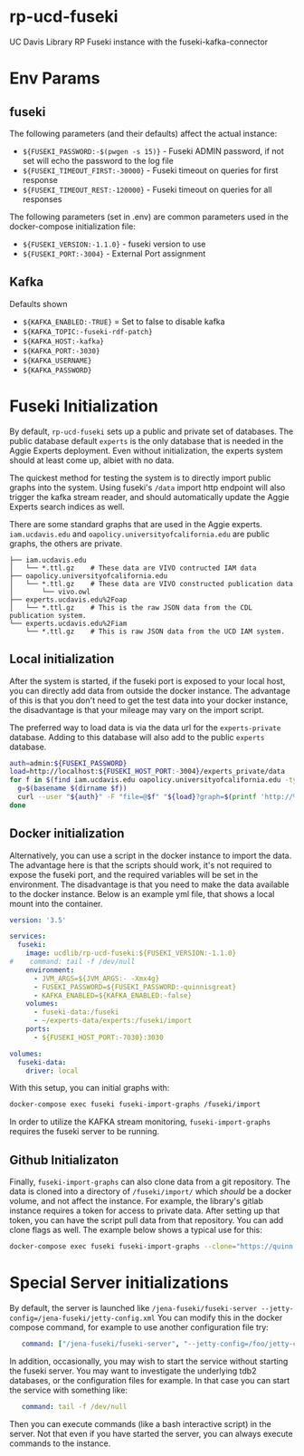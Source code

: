 # rp-ucd-fuseki
UC Davis Library RP Fuseki instance with the fuseki-kafka-connector

# Env Params

## fuseki

The following parameters (and their defaults) affect the actual instance:

- `${FUSEKI_PASSWORD:-$(pwgen -s 15)}` - Fuseki ADMIN password, if not set will
  echo the password to the log file
- `${FUSEKI_TIMEOUT_FIRST:-30000}` - Fuseki timeout on queries for first response
- `${FUSEKI_TIMEOUT_REST:-120000}` - Fuseki timeout on queries for all responses

The following parameters (set in .env) are common parameters used in the
docker-compose initialization file:

- `${FUSEKI_VERSION:-1.1.0}` - fuseki version to use
- `${FUSEKI_PORT:-3004}` - External Port assignment


## Kafka

Defaults shown

- `${KAFKA_ENABLED:-TRUE}` = Set to false to disable kafka
- `${KAFKA_TOPIC:-fuseki-rdf-patch}`
- `${KAFKA_HOST:-kafka}`
- `${KAFKA_PORT:-3030}`
- `${KAFKA_USERNAME}`
- `${KAFKA_PASSWORD}`


# Fuseki Initialization

By default, `rp-ucd-fuseki` sets up a public and private set of databases.  The
public database default `experts` is the only database that is needed in the
Aggie Experts deployment.  Even without initialization, the experts system
should at least come up, albiet with no data.

The quickest method for testing the system is to directly import public graphs
into the system.  Using fuseki's `/data` import http endpoint will also trigger
the kafka stream reader, and should automatically update the Aggie Experts
search indices as well.

There are some standard graphs that are used in the Aggie experts.
`iam.ucdavis.edu` and `oapolicy.universityofcalifornia.edu` are public graphs,
the others are private.

``` text
├── iam.ucdavis.edu
│   └── *.ttl.gz    # These data are VIVO contructed IAM data
├── oapolicy.universityofcalifornia.edu
│   └── *.ttl.gz    # These data are VIVO constructed publication data
│       └── vivo.owl
├── experts.ucdavis.edu%2Foap
│   └── *.ttl.gz    # This is the raw JSON data from the CDL publication system.
└── experts.ucdavis.edu%2Fiam
    └── *.ttl.gz    # This is raw JSON data from the UCD IAM system.

```

## Local initialization

After the system is started, if the fuseki port is exposed to your local host,
you can directly add data from outside the docker instance.  The advantage of
this is that you don't need to get the test data into your docker instance, the
disadvantage is that your mileage may vary on the import script.

The preferred way to load data is via the data url for the `experts-private`
database.  Adding to this database will also add to the public `experts` database.


``` bash
auth=admin:${FUSEKI_PASSWORD}
load=http://localhost:${FUSEKI_HOST_PORT:-3004}/experts_private/data
for f in $(find iam.ucdavis.edu oapolicy.universityofcalifornia.edu -type f -name \*.ttl -o -name \*.ttl.gz ); do
  g=$(basename $(dirname $f))
  curl --user "${auth}" -F "file=@$f" "${load}?graph=$(printf 'http://%b/' ${g//%/\\x})"
done
```

## Docker initialization

Alternatively, you can use a script in the docker instance to import the data.
The advantage here is that the scripts should work, it's not required to expose
the fuseki port, and the required variables will be set in the environment.  The
disadvantage is that you need to make the data available to the docker
instance.  Below is an example yml file, that shows a local mount into the container.

```yaml
version: '3.5'

services:
  fuseki:
    image: ucdlib/rp-ucd-fuseki:${FUSEKI_VERSION:-1.1.0}
#    command: tail -f /dev/null
    environment:
      - JVM_ARGS=${JVM_ARGS:- -Xmx4g}
      - FUSEKI_PASSWORD=${FUSEKI_PASSWORD:-quinnisgreat}
      - KAFKA_ENABLED=${KAFKA_ENABLED:-false}
    volumes:
      - fuseki-data:/fuseki
      - ~/experts-data/experts:/fuseki/import
    ports:
      - ${FUSEKI_HOST_PORT:-7030}:3030

volumes:
  fuseki-data:
    driver: local
```

With this setup, you can initial graphs with:

``` bash
docker-compose exec fuseki fuseki-import-graphs /fuseki/import
```

In order to utilize the KAFKA stream monitoring, `fuseki-import-graphs`
requires the fuseki server to be running.

## Github Initializaton

Finally, `fuseki-import-graphs` can also clone data from a git repository.  The
data is cloned into a directory of `/fuseki/import/` which *should* be a docker
volume, and not affect the instance.  For example, the library's gitlab instance
requires a token for access to private data.  After setting up that token, you
can have the script pull data from that repository.  You can add clone flags as
well. The example below shows a typical use for this:

``` bash
docker-compose exec fuseki fuseki-import-graphs --clone="https://quinn:${GITLAB_PUSH_TOKEN}@gitlab.dams.library.ucdavis.edu/experts/experts-data.git --single-branch --branch=experts"
```

# Special Server initializations

By default, the server is launched like `/jena-fuseki/fuseki-server
--jetty-config=/jena-fuseki/jetty-config.xml`  You can modify this in the
docker compose command, for example to use another configuration file try:

``` yaml
   command: ["/jena-fuseki/fuseki-server", "--jetty-config=/foo/jetty-config.xml"]
```

In addition, occasionally, you may wish to start the service without starting
the fuseki server.  You may want to investigate the underlying tdb2 databases,
or the configuration files for example.  In that case you can start the service
with something like:

``` yaml
   command: tail -f /dev/null
```

Then you can execute commands (like a bash interactive script) in the server.
Not that even if you have started the server, you can always execute commands to
the instance.
